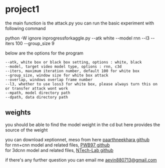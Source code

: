 # project1
the main function is the attack.py
you can run the basic experiment with following command

python -W ignore inprogressforkaggle.py --atk white --model rnn --l3  --iters 100 --group_size 9

below are the options for the program

`--atk, white box or black box setting, options : white, black`  
`--model, target video model type, options : rnn, c3d  `  
`--iters, maximum iteration number, default 100 for white box  `  
`--group_size, window size for white box attack  `  
`--overlap, windows overlap frame number  `  
`--l3, whether to use loss3 for white box, please always turn this on or transfer attack wont work  `  
`--mpath, model directory path  `  
`--dpath, data directory path  `  

## weights
you should be able to find the model weight in the cd
but here provides the source of the weight

you can download xeptionnet, meso from here [paarthneekhara github](https://github.com/paarthneekhara/AdversarialDeepFakes)  
for rnn+cnn model and related files, [PWB97 github](https://github.com/PWB97/Deepfake-detection)  
for 3dcnn model and related files, [NTech-Lab github](https://github.com/ntech-lab/deepfake-detection-challenge)  

if there's any further question
you can email me aevin880713@gmail.com


